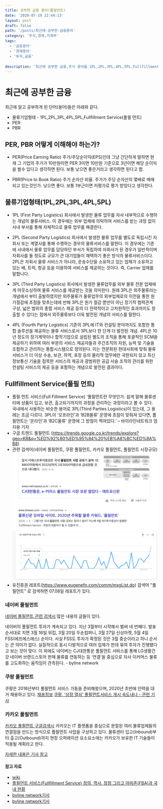 ```yaml
---
title: 공부한 금융 용어(풀필먼트)
date: '2020-07-19 22:44:13'
layout: post
draft: false
path: '/posts/최근에-공부한-금융용어'
category: '주식,경제,가계부'
tags:
  - '금융용어'
  - '경제용어'
  - '투자,금융'

description: '최근에 공부한 금융,주식 용어들 1PL,2PL,3PL,4PL,5PL,Fullfillment service(풀필 먼트), 관련 검색어(네이버 풀필먼트, 쿠팡 풀필먼트, 카카오 풀필먼트, 풀필먼트 시장규모)'
---
```


# 최근에 공부한 금융

최근에 알고 공부하게 된 단어(용어)들은 아래와 같다.

- 물류기업형태 - 1PL,2PL,3PL,4PL,5PL,Fullfillment Service(풀필 먼트)
- PER
- PBR

## PER, PBR 어떻게 이해해야 하는가?

- PER(Price Earning Ratio)
  주가/주당순이익(EPS)인데 그냥 간단하게 말하면 현재 그 기업의 주가가 10만원이면 PER 3이면 10만원 기준으로 3년이면 해당 순이익을 벌수 있다고 생각하면 된다. 보통 낮으면 좋은거라고 생각하면 된다고 함.

- PBR(Price to Book Ratio)
  주가 순자산 비율. 주가가 주당 순자산의 몇배로 매매 되고 있는것인가. 낮으면 좋다. 보통 1부근이면 저평가로 평가 받았다고 생각한다.

## 물류기업형태(1PL,2PL,3PL,4PL,5PL)

- 1PL (First Party Logistics)
  회사에서 발생한 물류 업무를 자사 내부적으로 수행하는 개념의 물류서비스. 이 경우에는 외부 업체에 의탁하여 서비스를 받는 과정 없이 사내 부서를 통해 자체적으로 물류 업무를 해결한다.

- 2PL (Second Party Logistics)
  회사에서 발생한 물류 업무를 별도로 독립시킨 자회사 또는 계열사를 통해 수행하는 경우의 물류서비스를 말한다. 이 경우에는 기존에 사내에서 물류 업무를 담당하던 부서가 독립하여 자회사가 된 경우가 일반적이며 자회사를 둘 정도로 규모가 큰 대기업들이 채택하기 좋은 방식의 물류서비스이다.
  2PL은 자회사 물류 서비스가 아니라, 운송수단을 소유하고 있는 업체가 소유하고 있는 배, 트럭, 항공 등을 이용하여 서비스를 제공하는 것이다. 즉, Carrier 업체를 말합니다.

- 3PL (Third Party Logistics)
  회사에서 발생한 물류업무를 외부 물류 전문 업체에게 아웃소싱하여 물류 서비스를 제공받는 것을 의미한다. 원래 3PL은 외주물류라는 개념에서 부터 출발하였지만 외주물류가 물류업무의 외부업체로의 이전을 통한 원가절감에 초점을 맞추는데에 반해 3PL은 원가 절감 뿐만이 아닌 장기적 협력관계 구성, 넓은 범위의 종합 서비스 제공 등의 더 전략적이고 고차원적인 효과까지도 창출할 수 있다는 점에서 외주물류보다 더욱 발전된 개념의 서비스를 말한다.

- 4PL (Fourth Party Logistics)
  기존의 3PL에 IT와 컨설팅 분야까지도 포함한 통합 솔루션을 제공하는 물류 서비스로서 3PL보다 한 단계 더 발전된 개념. 4PL은 10년 정도의 장기계약이나 합작기업으로 설립된 별도의 조직을 통해 포괄적인 SCM을 제공하기 위하여 여러 부문의 서비스 제공자들과 주간조직의 자원, 능력 및 기술을 조합하고 관리하는 통합시스템으로 정의된다. 이는 전문화된 현대사회에 맞춰 물류서비스가 더 이상 수송, 보관, 하역, 포장 등의 물리적 업무에만 국한되지 않고 최신 정보통신 기술을 접목한 서비스의 제공과 광범위한 공급 사슬 조직의 관리를 위한 컨설팅 서비스의 제공 등을 포함하는 개념으로 발전된 결과이다.

## Fullfillment Service(풀필 먼트)

- 풀필 먼트 서비스(Full Fillment Service)
  ‘풀필먼트란 무엇인가. 쉽게 말해 물류센터에 상품이 입고, 보관, 출고되기까지의 과정을 관리하는 과정이라고 볼 수 있다. 국내에서 사용하는 비슷한 용어로 3PL(Third Parties Logistics)이 있는데, 그 용례는 조금 다르다. 3PL이 ‘오프라인’과 ‘B2B물류’ 운영에 초점이 맞춰져 있다면, 풀필먼트는 ‘온라인’과 ‘B2C물류’ 운영에 그 방점이 찍혀있다.’ – 바이라인네트워크 엄지용 기자
- 구글 트렌드 풀필먼트 (https://trends.google.co.kr/trends/explore?geo=KR&q=%ED%92%80%ED%95%84%20%EB%A8%BC%ED%8A%B8)
- 관련 검색어(네이버 풀필먼트, 쿠팡 풀필먼트, 카카오 풀필먼트, 풀필먼트 시장규모)
  ![풀필먼트시장규모](./fullfillment.png)
  ![구글트렌드풀필먼트](./fullfillment2.png)
- 유진증권 레포트(https://www.eugenefn.com/comm/msgList.do) 검색어 "풀필먼트" 로 검색하면 07.08일 레포트가 있다.

### 네이버 풀필먼트

[네이버 풀필먼트 관련 검색시](https://www.google.com/search?q=%EB%84%A4%EC%9D%B4%EB%B2%84+%ED%92%80%ED%95%84%EB%A8%BC%ED%8A%B8&oq=%EB%84%A4%EC%9D%B4%EB%B2%84+%ED%92%80%ED%95%84&aqs=chrome.1.69i57j0l3j69i60l3.2715j0j4&sourceid=chrome&ie=UTF-8) 많은 내용의 글들이 있다.

네이버의 풀필먼트 투자가 계속되고 있다. 지난 3월부터 시작해서 벌써 네 번째다. 발표 순서대로 치면 3월 16일 위킵, 3월 20일 두손컴퍼니, 3월 27일 신상마켓, 5월 4일 FSS(에프에스에스) 순이다. 사실 FSS도 투자가 확정된 것은 3월 중순이라고 하니 순서는 큰 의미가 없다. 실질적으로 동시 다발적으로 여러 업체가 한데 묶여 투자가 진행됐다고 보는 것이 맞다. 이 외에도 네이버는 CJ대한통운 풀필먼트 서비스를 통해 LG생활건강 네이버 브랜드스토어 판매 물류를 연동하는 등 ‘연결’을 중심으로 자사 이커머스 물류를 고도화하는 움직임이 관측된다. - byline network

### 쿠팡 풀필먼트

쿠팡은 2016년부터 풀필먼트 서비스 가동을 준비해왔으며, 2020년 초반에 인력을 대거 채용하고 있다.
[채용정보](<http://www.saramin.co.kr/zf_user/company-info/view/csn/8378700664/company_nm/%EC%BF%A0%ED%8C%A1%ED%92%80%ED%95%84%EB%A8%BC%ED%8A%B8%EC%84%9C%EB%B9%84%EC%8A%A4(%EC%9C%A0)>)
[쿠팡, ‘상장 열쇠’ 풀필먼트서비스 개시 속도내나 - 관련 기사](https://www.thebell.co.kr/free/Content/ArticleView.asp?key=202001281221164320104010)

### 카카오 풀필먼트

[카카오 풀필먼트 구글검색시](https://www.google.com/search?q=%EC%B9%B4%EC%B9%B4%EC%98%A4+%ED%92%80%ED%95%84%EB%A8%BC%ED%8A%B8&oq=%EC%B9%B4%EC%B9%B4%EC%98%A4+%ED%92%80&aqs=chrome.1.69i57j0l7.2543j0j4&sourceid=chrome&ie=UTF-8)
카카오는 IT 플랫폼을 중심으로 분절된 여러 물류업체들의 연결점을 만드는 방식으로 풀필먼트 사업을 구상하고 있다. 물류센터 입고(Inbound)부터 출고(Outbound)까지 현장 오퍼레이션 요소요소에는 카카오가 보유한 IT 기술들이 적용될 계획라고 한다.

[자세한 내용은 기사 참고](https://byline.network/2020/03/19-100/)

#### 참고 자료

- [wiki](https://ko.wikipedia.org/wiki/%EB%AC%BC%EB%A5%98_%EC%84%9C%EB%B9%84%EC%8A%A4)
- [플필먼트 서비스(Fullfillment Service) 정의, 역사, 장점 그리고 아마존(FBA)과 국내 현황](https://joyfulnakawon.tistory.com/m/256)
- [byline network기사](https://byline.network/2020/05/04-27/)
- [byline network기사](https://byline.network/2020/03/19-100/)
